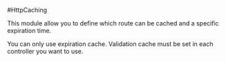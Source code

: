 #HttpCaching

This module allow you to define which route can be cached and a specific expiration time.

You can only use expiration cache. Validation cache must be set in each controller you want to use.